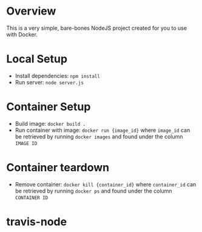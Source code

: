 # Overview

This is a very simple, bare-bones NodeJS project created for you to use with Docker.

# Local Setup

- Install dependencies: `npm install`
- Run server: `node server.js`

# Container Setup

- Build image: `docker build .`
- Run container with image: `docker run {image_id}` where `image_id` can be retrieved by running `docker images` and found under the column `IMAGE ID`

# Container teardown

- Remove container: `docker kill {container_id}` where `container_id` can be retrieved by running `docker ps` and found under the column `CONTAINER ID`
# travis-node
